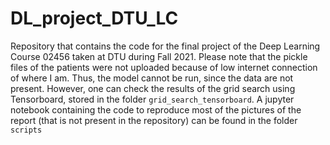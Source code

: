 # DL_project_DTU_LC

Repository that contains the code for the final project of the Deep Learning Course 02456 taken at DTU during Fall 2021.
Please note that the pickle files of the patients were not uploaded because of low internet connection of where I am. Thus, the model cannot be run, since the data are not present. However, one can check the results of the grid search using Tensorboard, stored in the folder `grid_search_tensorboard`.
A jupyter notebook containing the code to reproduce most of the pictures of the report (that is not present in the repository) can be found in the folder `scripts`

